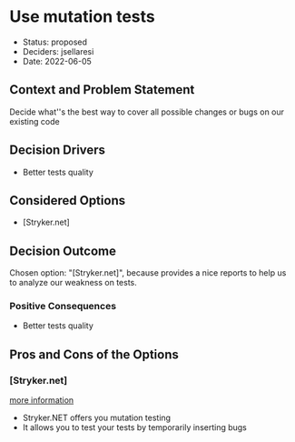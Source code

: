 # Use mutation tests

* Status: proposed
* Deciders: jsellaresi
* Date: 2022-06-05

## Context and Problem Statement

Decide what''s the best way to cover all possible changes or bugs on our existing code

## Decision Drivers <!-- optional -->

* Better tests quality

## Considered Options

* [Stryker.net]

## Decision Outcome

Chosen option: "[Stryker.net]", because provides a nice reports to help us to analyze our weakness on tests.

### Positive Consequences <!-- optional -->

* Better tests quality

## Pros and Cons of the Options

### [Stryker.net]

[more information](https://stryker-mutator.io/docs/stryker-net/introduction/)

* Stryker.NET offers you mutation testing
* It allows you to test your tests by temporarily inserting bugs